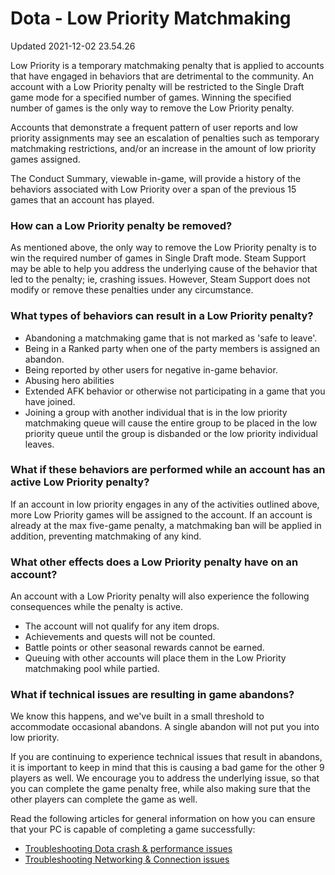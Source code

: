 # Dota - Low Priority Matchmaking
Updated 2021-12-02 23.54.26

Low Priority is a temporary matchmaking penalty that is applied to accounts that have engaged in behaviors that are detrimental to the community. An account with a Low Priority penalty will be restricted to the Single Draft game mode for a specified number of games. Winning the specified number of games is the only way to remove the Low Priority penalty.  
  
Accounts that demonstrate a frequent pattern of user reports and low priority assignments may see an escalation of penalties such as temporary matchmaking restrictions, and/or an increase in the amount of low priority games assigned.  
  
The Conduct Summary, viewable in-game, will provide a history of the behaviors associated with Low Priority over a span of the previous 15 games that an account has played.  
  
### How can a Low Priority penalty be removed?
As mentioned above, the only way to remove the Low Priority penalty is to win the required number of games in Single Draft mode. Steam Support may be able to help you address the underlying cause of the behavior that led to the penalty; ie, crashing issues. However, Steam Support does not modify or remove these penalties under any circumstance.  
  
### What types of behaviors can result in a Low Priority penalty?

* Abandoning a matchmaking game that is not marked as 'safe to leave'.
* Being in a Ranked party when one of the party members is assigned an abandon.
* Being reported by other users for negative in-game behavior.
* Abusing hero abilities
* Extended AFK behavior or otherwise not participating in a game that you have joined.
* Joining a group with another individual that is in the low priority matchmaking queue will cause the entire group to be placed in the low priority queue until the group is disbanded or the low priority individual leaves.

    
### What if these behaviors are performed while an account has an active Low Priority penalty?
If an account in low priority engages in any of the activities outlined above, more Low Priority games will be assigned to the account. If an account is already at the max five-game penalty, a matchmaking ban will be applied in addition, preventing matchmaking of any kind.  
  
### What other effects does a Low Priority penalty have on an account?
An account with a Low Priority penalty will also experience the following consequences while the penalty is active.  

* The account will not qualify for any item drops.
* Achievements and quests will not be counted.
* Battle points or other seasonal rewards cannot be earned.
* Queuing with other accounts will place them in the Low Priority matchmaking pool while partied.

    
### What if technical issues are resulting in game abandons?
We know this happens, and we've built in a small threshold to accommodate occasional abandons. A single abandon will not put you into low priority.  
  
If you are continuing to experience technical issues that result in abandons, it is important to keep in mind that this is causing a bad game for the other 9 players as well. We encourage you to address the underlying issue, so that you can complete the game penalty free, while also making sure that the other players can complete the game as well.  
  
Read the following articles for general information on how you can ensure that your PC is capable of completing a game successfully:  
  

* [Troubleshooting Dota crash & performance issues](https://help.steampowered.com/en/faqs/view/698B-5A7B-09F5-19FB)
* [Troubleshooting Networking & Connection issues](https://help.steampowered.com/en/faqs/view/74A2-3CA8-FBB5-A464)

